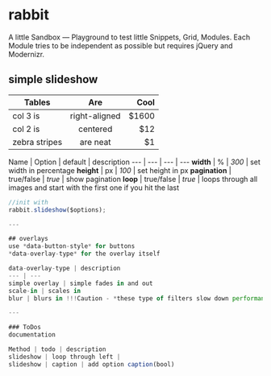 rabbit
======
A little Sandbox — Playground to test little Snippets, Grid, Modules. Each Module tries to be independent as possible but requires jQuery and Modernizr.

## simple slideshow

| Tables        | Are           | Cool  |
| ------------- |:-------------:| -----:|
| col 3 is      | right-aligned | $1600 |
| col 2 is      | centered      |   $12 |
| zebra stripes | are neat      |    $1 |

Name | Option | default | description
--- | --- | --- | ---
**width** | % | *300* | set width in percentage
**height** | px | *100* | set height in px
**pagination** | true/false | *true* | show pagination
**loop** | true/false | *true* | loops through all images and start with the first one if you hit the last

```javascript
//init with
rabbit.slideshow($options);

---

## overlays
use *data-button-style* for buttons
*data-overlay-type* for the overlay itself

data-overlay-type | description
--- | ---
simple overlay | simple fades in and out
scale-in | scales in
blur | blurs in !!!Caution - *these type of filters slow down performance*!!!

---

### ToDos
documentation

Method | todo | description
slideshow | loop through left | 
slideshow | caption | add option caption(bool)
